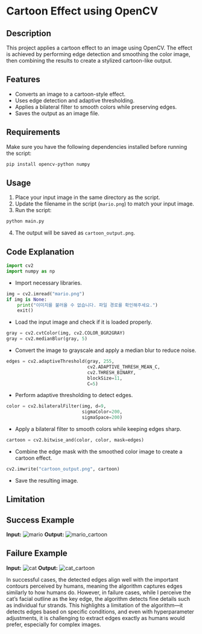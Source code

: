 # Cartoon Effect using OpenCV

## Description
This project applies a cartoon effect to an image using OpenCV. 
The effect is achieved by performing edge detection and smoothing the color image, then combining the results to create a stylized cartoon-like output.

## Features
- Converts an image to a cartoon-style effect.
- Uses edge detection and adaptive thresholding.
- Applies a bilateral filter to smooth colors while preserving edges.
- Saves the output as an image file.

## Requirements
Make sure you have the following dependencies installed before running the script:

```sh
pip install opencv-python numpy
```

## Usage
1. Place your input image in the same directory as the script.
2. Update the filename in the script (`mario.png`) to match your input image.
3. Run the script:

```sh
python main.py
```

4. The output will be saved as `cartoon_output.png`.

## Code Explanation

```python
import cv2
import numpy as np
```
- Import necessary libraries.

```python
img = cv2.imread("mario.png")
if img is None:
    print("이미지를 불러올 수 없습니다. 파일 경로를 확인해주세요.")
    exit()
```
- Load the input image and check if it is loaded properly.

```python
gray = cv2.cvtColor(img, cv2.COLOR_BGR2GRAY)
gray = cv2.medianBlur(gray, 5)
```
- Convert the image to grayscale and apply a median blur to reduce noise.

```python
edges = cv2.adaptiveThreshold(gray, 255,
                              cv2.ADAPTIVE_THRESH_MEAN_C,
                              cv2.THRESH_BINARY,
                              blockSize=11,
                              C=5)
```
- Perform adaptive thresholding to detect edges.

```python
color = cv2.bilateralFilter(img, d=9,
                            sigmaColor=200,
                            sigmaSpace=200)
```
- Apply a bilateral filter to smooth colors while keeping edges sharp.

```python
cartoon = cv2.bitwise_and(color, color, mask=edges)
```
- Combine the edge mask with the smoothed color image to create a cartoon effect.

```python
cv2.imwrite("cartoon_output.png", cartoon)
```
- Save the resulting image.

## Limitation
## Success Example
**Input:**
![mario](https://github.com/user-attachments/assets/9ec77db6-0861-4af3-9bad-8a017cf98d1f)
**Output:**
![mario_cartoon](https://github.com/user-attachments/assets/ea488056-c1ae-48e2-97d4-d0ebda081a25)

## Failure Example
**Input:**
![cat](https://github.com/user-attachments/assets/f8b50eb5-a581-45e1-b149-a8f636f67b2b)
**Output:**
![cat_cartoon](https://github.com/user-attachments/assets/e8a88478-44f6-4874-9f27-27f2545921bc)


In successful cases, the detected edges align well with the important contours perceived by humans, meaning the algorithm captures edges similarly to how humans do. However, in failure cases, while I perceive the cat’s facial outline as the key edge, the algorithm detects fine details such as individual fur strands.
This highlights a limitation of the algorithm—it detects edges based on specific conditions, and even with hyperparameter adjustments, it is challenging to extract edges exactly as humans would prefer, especially for complex images.
